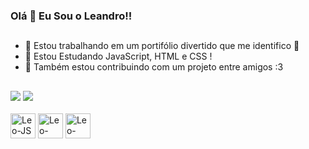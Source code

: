 ### Olá 👋 Eu Sou o Leandro!!
##
- 🔭 Estou trabalhando em um portifólio divertido que me identifico 👀
- 🌱 Estou Estudando JavaScript, HTML e CSS !
- 👯 Também estou contribuindo com um projeto entre amigos :3
##
<div>
  <img src = "https://github-readme-stats.vercel.app/api?username=JLeandroCarvalh0&show_icons=true&theme=highcontrast"/>
  <img src = "https://github-readme-stats.vercel.app/api/top-langs/?username=JLeandroCarvalh0&theme=highcontrast"/>
</div>

<div style="display: inline_block"><br>
 
  <img aling="center" heigh="30" width="40" alt="Leo-JS" src="https://cdn.jsdelivr.net/gh/devicons/devicon/icons/javascript/javascript-original.svg"/>
  <img aling="center" heigh="30" width="40" alt="Leo-CSS" src="https://cdn.jsdelivr.net/gh/devicons/devicon/icons/css3/css3-original.svg"/>
  <img aling="center" heigh="30" width="40" alt="Leo-HTML" src="https://cdn.jsdelivr.net/gh/devicons/devicon/icons/html5/html5-original.svg"/>

</div>

##
